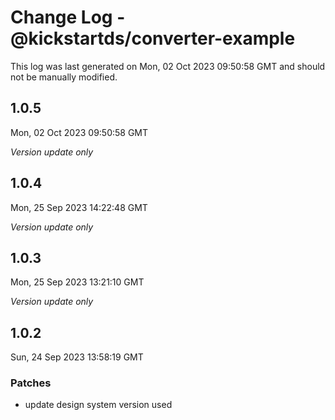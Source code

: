 # Change Log - @kickstartds/converter-example

This log was last generated on Mon, 02 Oct 2023 09:50:58 GMT and should not be manually modified.

## 1.0.5
Mon, 02 Oct 2023 09:50:58 GMT

_Version update only_

## 1.0.4
Mon, 25 Sep 2023 14:22:48 GMT

_Version update only_

## 1.0.3
Mon, 25 Sep 2023 13:21:10 GMT

_Version update only_

## 1.0.2
Sun, 24 Sep 2023 13:58:19 GMT

### Patches

- update design system version used

